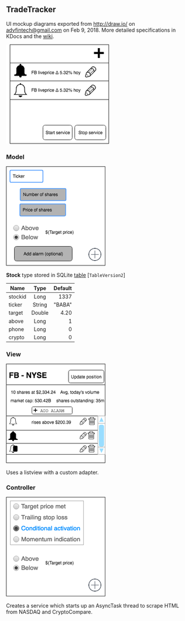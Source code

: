 ## TradeTracker

UI mockup diagrams exported from http://draw.io/ on advfintech@gmail.com on Feb 9, 2018. More detailed specifications in KDocs and the [wiki](https://github.com/jimdc/TradeTracker/wiki).

![What the home screen will look like](/MainActivity.png "Main Activity")

### Model

![Add a stock to track](/AddStock.png "Add Stock")

**Stock** type stored in SQLite [table](https://github.com/jimdc/TradeTracker/blob/master/app/src/main/java/com/example/group69/alarm/stockbox.kt) [`TableVersion2`]

| Name          | Type          | Default  | 
| ------------- |:-------------:| --------:| 
| stockid       | Long          | 1337     |
| ticker        | String        | "BABA"   |
| target        | Double        | 4.20     |
| above         | Long          | 1        |
| phone         | Long          | 0        |
| crypto        | Long          | 0        |

### View

![Manage alarms for a stock](/AddAlarmExternal.png "Add Alarm External")

Uses a listview with a custom adapter.

### Controller

![Manage alarm type](/AddAlarmInternal.png "Add Alarm Internal")

Creates a service which starts up an AsyncTask thread to scrape HTML from NASDAQ and CryptoCompare.
